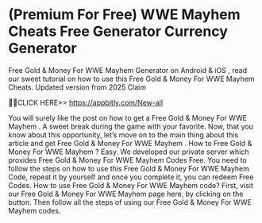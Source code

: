 # (Premium For Free) WWE Mayhem Cheats Free Generator Currency Generator

Free Gold & Money For WWE Mayhem Generator on Android & iOS , read our sweet tutorial on how to use this Free Gold & Money For WWE Mayhem Cheats. Updated version from 2025 Claim


🎁🎁CLICK HERE>> https://appbitly.com/New-all


 You will surely like the post on how to get a Free Gold & Money For WWE Mayhem . A sweet break during the game with your favorite. Now, that you know about this opportunity, let’s move on to the main thing about this article and get Free Gold & Money For WWE Mayhem . How to Free Gold & Money For WWE Mayhem ? Easy. We developed our private server which provides Free Gold & Money For WWE Mayhem Codes Free. You need to follow the steps on how to use this Free Gold & Money For WWE Mayhem Code, repeat it by yourself and once you complete it, you can redeem Free Codes. How to use Free Gold & Money For WWE Mayhem code? First, visit our Free Gold & Money For WWE Mayhem page here, by clicking on the button. Then follow all the steps of using our Free Gold & Money For WWE Mayhem codes.